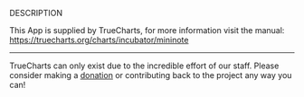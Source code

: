 DESCRIPTION


This App is supplied by TrueCharts, for more information visit the manual: https://truecharts.org/charts/incubator/mininote

---

TrueCharts can only exist due to the incredible effort of our staff.
Please consider making a [donation](https://truecharts.org/docs/about/sponsor) or contributing back to the project any way you can!
